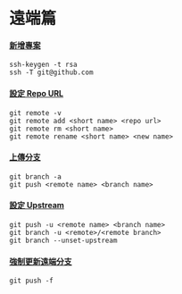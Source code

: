 # 遠端篇

#### [新增專案](new_project.md)

    ssh-keygen -t rsa
    ssh -T git@github.com

#### [設定 Repo URL](remote.md)

    git remote -v
    git remote add <short name> <repo url>
    git remote rm <short name>
    git remote rename <short name> <new name>

#### [上傳分支](push.md)

    git branch -a
    git push <remote name> <branch name>

#### [設定 Upstream](upstream.md)

    git push -u <remote name> <branch name>
    git branch -u <remote>/<remote branch>
    git branch --unset-upstream

#### [強制更新遠端分支](force_update.md)

    git push -f

<br><br><br>
